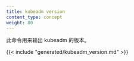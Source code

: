 ```yaml
---
title: kubeadm version
content_type: concept
weight: 80
---
```


<!--
reviewers:
- luxas
- jbeda
title: kubeadm version
content_type: concept
weight: 80
-->

<!-- overview -->
<!--
This command prints the version of kubeadm.
-->
此命令用来输出 kubeadm 的版本。

<!-- body -->
{{< include "generated/kubeadm_version.md" >}}

